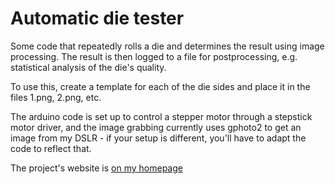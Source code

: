 Automatic die tester
====================

Some code that repeatedly rolls a die and determines the result
using image processing. The result is then logged to a file for
postprocessing, e.g. statistical analysis of the die's quality.

To use this, create a template for each of the die sides and place
it in the files 1.png, 2.png, etc.

The arduino code is set up to control a stepper motor through
a stepstick motor driver, and the image grabbing currently uses
gphoto2 to get an image from my DSLR - if your setup is different,
you'll have to adapt the code to reflect that.

The project's website is [on my homepage](http://0au.de/project/electronics/automatic-die-tester/)
